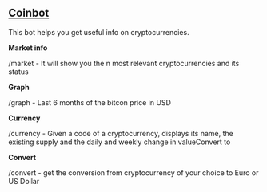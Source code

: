## [Coinbot](telegram.me/CoBase_bot)

This bot helps you get useful info on cryptocurrencies. 


**Market info**

 /market - It will show you the n most relevant cryptocurrencies and its status 
 
 
 
**Graph**

 /graph - Last 6 months of the bitcon price in USD
 
 
 
**Currency**

 /currency - Given a code of a cryptocurrency, displays its name, the existing supply and the daily and weekly change in valueConvert to 



**Convert** 

 /convert - get the conversion from cryptocurrency of your choice to Euro or US Dollar

